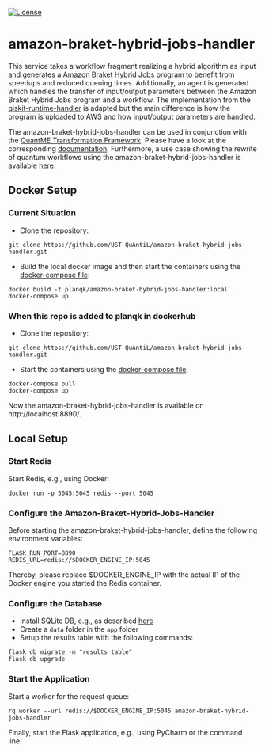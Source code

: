 [![License](https://img.shields.io/badge/License-Apache%202.0-blue.svg)](https://opensource.org/licenses/Apache-2.0)

# amazon-braket-hybrid-jobs-handler

This service takes a workflow fragment realizing a hybrid algorithm as input and generates a [Amazon Braket Hybrid Jobs](https://docs.aws.amazon.com/braket/latest/developerguide/braket-jobs.html) program to benefit from speedups and reduced queuing times.
Additionally, an agent is generated which handles the transfer of input/output parameters between the Amazon Braket Hybrid Jobs program and a workflow. The implementation from the [qiskit-runtime-handler](https://github.com/UST-QuAntiL/qiskit-runtime-handler) is adapted but the main difference is how the program is uploaded to AWS and how input/output parameters are handled.

The amazon-braket-hybrid-jobs-handler can be used in conjunction with the [QuantME Transformation Framework](https://github.com/UST-QuAntiL/QuantME-TransformationFramework).
Please have a look at the corresponding [documentation](https://github.com/UST-QuAntiL/QuantME-TransformationFramework/tree/develop/docs/quantme/Analysis-and-Rewrite).
Furthermore, a use case showing the rewrite of quantum workflows using the amazon-braket-hybrid-jobs-handler is available [here](https://github.com/UST-QuAntiL/QuantME-UseCases/tree/master/2022-closer).

## Docker Setup
### Current Situation
* Clone the repository:
```
git clone https://github.com/UST-QuAntiL/amazon-braket-hybrid-jobs-handler.git
```

* Build the local docker image and then start the containers using the [docker-compose file](docker-compose.yml): 
```
docker build -t planqk/amazon-braket-hybrid-jobs-handler:local .
docker-compose up

```

### When this repo is added to planqk in dockerhub
* Clone the repository:
```
git clone https://github.com/UST-QuAntiL/amazon-braket-hybrid-jobs-handler.git
```

* Start the containers using the [docker-compose file](docker-compose.yml):
```
docker-compose pull
docker-compose up
```

Now the amazon-braket-hybrid-jobs-handler is available on http://localhost:8890/.

## Local Setup

### Start Redis

Start Redis, e.g., using Docker:

```
docker run -p 5045:5045 redis --port 5045
```

### Configure the Amazon-Braket-Hybrid-Jobs-Handler

Before starting the amazon-braket-hybrid-jobs-handler, define the following environment variables:

```
FLASK_RUN_PORT=8890
REDIS_URL=redis://$DOCKER_ENGINE_IP:5045
```

Thereby, please replace $DOCKER_ENGINE_IP with the actual IP of the Docker engine you started the Redis container.

### Configure the Database

* Install SQLite DB, e.g., as described [here](https://blog.miguelgrinberg.com/post/the-flask-mega-tutorial-part-iv-database)
* Create a `data` folder in the `app` folder
* Setup the results table with the following commands:

```
flask db migrate -m "results table"
flask db upgrade
```

### Start the Application

Start a worker for the request queue:

```
rq worker --url redis://$DOCKER_ENGINE_IP:5045 amazon-braket-hybrid-jobs-handler
```

Finally, start the Flask application, e.g., using PyCharm or the command line.
